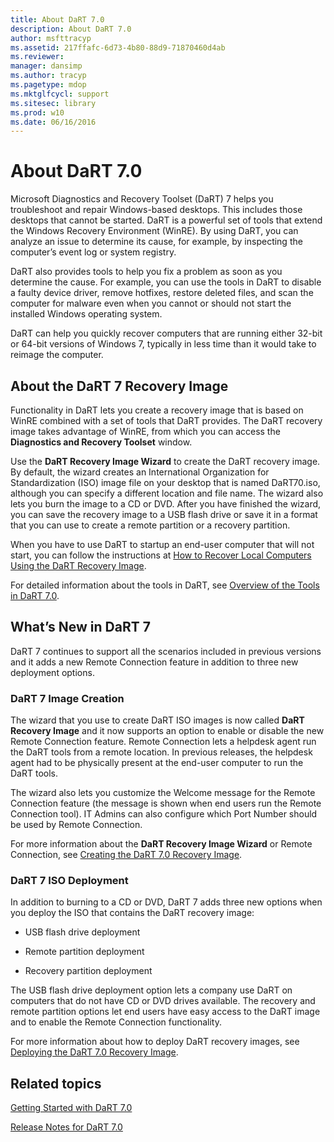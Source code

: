 ```yaml
---
title: About DaRT 7.0
description: About DaRT 7.0
author: msfttracyp
ms.assetid: 217ffafc-6d73-4b80-88d9-71870460d4ab
ms.reviewer: 
manager: dansimp
ms.author: tracyp
ms.pagetype: mdop
ms.mktglfcycl: support
ms.sitesec: library
ms.prod: w10
ms.date: 06/16/2016
---
```



# About DaRT 7.0


Microsoft Diagnostics and Recovery Toolset (DaRT) 7 helps you troubleshoot and repair Windows-based desktops. This includes those desktops that cannot be started. DaRT is a powerful set of tools that extend the Windows Recovery Environment (WinRE). By using DaRT, you can analyze an issue to determine its cause, for example, by inspecting the computer’s event log or system registry.

DaRT also provides tools to help you fix a problem as soon as you determine the cause. For example, you can use the tools in DaRT to disable a faulty device driver, remove hotfixes, restore deleted files, and scan the computer for malware even when you cannot or should not start the installed Windows operating system.

DaRT can help you quickly recover computers that are running either 32-bit or 64-bit versions of Windows 7, typically in less time than it would take to reimage the computer.

## About the DaRT 7 Recovery Image


Functionality in DaRT lets you create a recovery image that is based on WinRE combined with a set of tools that DaRT provides. The DaRT recovery image takes advantage of WinRE, from which you can access the **Diagnostics and Recovery Toolset** window.

Use the **DaRT Recovery Image Wizard** to create the DaRT recovery image. By default, the wizard creates an International Organization for Standardization (ISO) image file on your desktop that is named DaRT70.iso, although you can specify a different location and file name. The wizard also lets you burn the image to a CD or DVD. After you have finished the wizard, you can save the recovery image to a USB flash drive or save it in a format that you can use to create a remote partition or a recovery partition.

When you have to use DaRT to startup an end-user computer that will not start, you can follow the instructions at [How to Recover Local Computers Using the DaRT Recovery Image](how-to-recover-local-computers-using-the-dart-recovery-image-dart-7.md).

For detailed information about the tools in DaRT, see [Overview of the Tools in DaRT 7.0](overview-of-the-tools-in-dart-70-new-ia.md).

## <a href="" id="what-s-new-in-dart-7"></a>What’s New in DaRT 7


DaRT 7 continues to support all the scenarios included in previous versions and it adds a new Remote Connection feature in addition to three new deployment options.

### DaRT 7 Image Creation

The wizard that you use to create DaRT ISO images is now called **DaRT Recovery Image** and it now supports an option to enable or disable the new Remote Connection feature. Remote Connection lets a helpdesk agent run the DaRT tools from a remote location. In previous releases, the helpdesk agent had to be physically present at the end-user computer to run the DaRT tools.

The wizard also lets you customize the Welcome message for the Remote Connection feature (the message is shown when end users run the Remote Connection tool). IT Admins can also configure which Port Number should be used by Remote Connection.

For more information about the **DaRT Recovery Image Wizard** or Remote Connection, see [Creating the DaRT 7.0 Recovery Image](creating-the-dart-70-recovery-image-dart-7.md).

### DaRT 7 ISO Deployment

In addition to burning to a CD or DVD, DaRT 7 adds three new options when you deploy the ISO that contains the DaRT recovery image:

-   USB flash drive deployment

-   Remote partition deployment

-   Recovery partition deployment

The USB flash drive deployment option lets a company use DaRT on computers that do not have CD or DVD drives available. The recovery and remote partition options let end users have easy access to the DaRT image and to enable the Remote Connection functionality.

For more information about how to deploy DaRT recovery images, see [Deploying the DaRT 7.0 Recovery Image](deploying-the-dart-70-recovery-image-dart-7.md).

## Related topics


[Getting Started with DaRT 7.0](getting-started-with-dart-70-new-ia.md)

[Release Notes for DaRT 7.0](release-notes-for-dart-70-new-ia.md)

 

 





